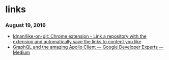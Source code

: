 # links
### August 19, 2016
- [Idnan/like-on-git: Chrome extension - Link a repository with the extension and automatically save the links to content you like](https://github.com/Idnan/like-on-git) 
- [GraphQL and the amazing Apollo Client — Google Developer Experts — Medium](https://medium.com/google-developer-experts/graphql-and-the-amazing-apollo-client-fe57e162a70c#.54r17isrb) 
